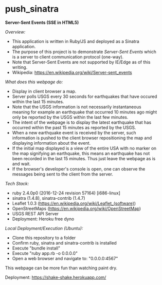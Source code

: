 # push_sinatra
**Server-Sent Events (SSE in HTML5)**


*Overview:*

- This application is written in Ruby/JS and deployed as a Sinatra application.
- The purpose of this project is to demonstrate <i>Server-Sent Events</i> which is a server to client communication protocol (one-way).  	
- Note that Server-Sent Events are not supported by IE/Edge as of this writing.  
- Wikipedia: https://en.wikipedia.org/wiki/Server-sent_events

*What does this webpage do:*

- Display in client browser a map.
- Server polls USGS every 30 seconds for earthquakes that have occured within the last 15 minutes.
- Note that the USGS information is not necessarily instantaneous meaning for example an earthquake that occurred 10 minutes ago might only be reported by the USGS within the last few minutes.
- The intent of the webpage is to display the latest earthquake that has occurred within the past 15 minutes as reported by the USGS.
- When a new earthquake event is received by the server, such information is pushed to the client browser repositioning the map and displaying information about the event.
- If the initial map displayed is a view of the entire USA with no marker on the map signifying an earthquake, this means an earthquake has not been recorded in the last 15 minutes.  Thus just leave the webpage as is and wait.
- If the browser's developer's console is open, one can observe the messages being sent to the client from the server.

*Tech Stack:*

- ruby 2.4.0p0 (2016-12-24 revision 57164) [i686-linux] 
- sinatra (1.4.8), sinatra-contrib (1.4.7)
- Leaflet 1.0.3 (https://en.wikipedia.org/wiki/Leaflet_(software))
- OpenStreetMaps (https://en.wikipedia.org/wiki/OpenStreetMap)
- USGS REST API Server
- Deployment: Heroku free dyno

*Local Deployment/Execution (Ubuntu):*

- Clone this repository to a folder
- Confirm ruby, sinatra and sinatra-contrib is installed
- Execute "bundle install"
- Execute "ruby app.rb -o 0.0.0.0"
- Open a web browser and navigate to: "0.0.0.0:4567"

This webpage can be more fun than watching paint dry.

Deployment: https://shake-shake.herokuapp.com/

